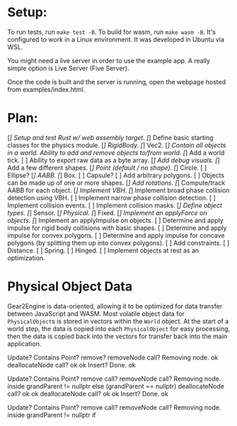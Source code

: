 
# Setup:
To run tests, run `make test -B`. To build for wasm, run `make wasm -B`. It's configured to work in a Linux environment. It was developed in Ubuntu via WSL.

You might need a live server in order to use the example app. A really simple option is Live Server (Five Server). 

Once the code is built and the server is running, open the webpage hosted from examples/index.html.

# Plan:

[*] Setup and test Rust w/ web assembly target.
[*] Define basic starting classes for the physics module.
	[*] RigidBody.
	[*] Vec2.
[*] Contain all objects in a world. Ability to add and remove objects to/from world.
[*] Add a world tick.
[ ] Ability to export raw data as a byte array.
[*] Add debug visuals.
[*] Add a few different shapes.
	[*] Point (default / no shape).
	[*] Circle.
	[ ] Ellipse?
	[*] AABB.
	[*] Box.
	[ ] Capsule?
[ ] Add arbitrary polygons.
[ ] Objects can be made up of one or more shapes.
[*] Add rotations.
[*] Compute/track AABB for each object.
[*] Implement VBH.
[*] Implement broad phase collision detection using VBH.
[ ] Implement narrow phase collision detection.
[ ] Implement collision events.
[ ] Implement collision masks.
[*] Define object types.
	[*] Sensor.
	[*] Physical.
	[*] Fixed.
[*] Implement an applyForce on objects.
[*] Implement an applyImpulse on objects.
[ ] Determine and apply impulse for rigid body collisions with basic shapes.
[ ] Determine and apply impulse for convex polygons.
[ ] Determine and apply impulse for concave polygons (by splitting them up into convex polygons).
[ ] Add constraints.
	[ ] Distance.
	[ ] Spring.
	[ ] Hinged.
[ ] Implement objects at rest as an optimization.

# Physical Object Data

Gear2Engine is data-oriented, allowing it to be optimized for data transfer between JavaScript and WASM. Most volatile object data for `PhysicalObject`s is stored in vectors within the `World` object. At the start of a world step, the data is copied into each `PhysicalObject` for easy processing, then the data is copied back into the vectors for transfer back into the main application. 




Update?
	Contains Point?
	remove?
		removeNode call?
			Removing node.
		ok
		deallocateNode call?
		ok
	ok
	Insert?
	Done.
ok

Update?
	Contains Point?
	remove call?
		removeNode call?
			Removing node.
			inside grandParent != nullptr else (grandParent == nullptr)
			deallocateNode call?
			ok
		ok
		deallocateNode call?
		ok
	ok
	Insert?
	Done.
ok

Update?
	Contains Point?
	remove call?
		removeNode call?
			Removing node.
			inside grandParent != nullptr if